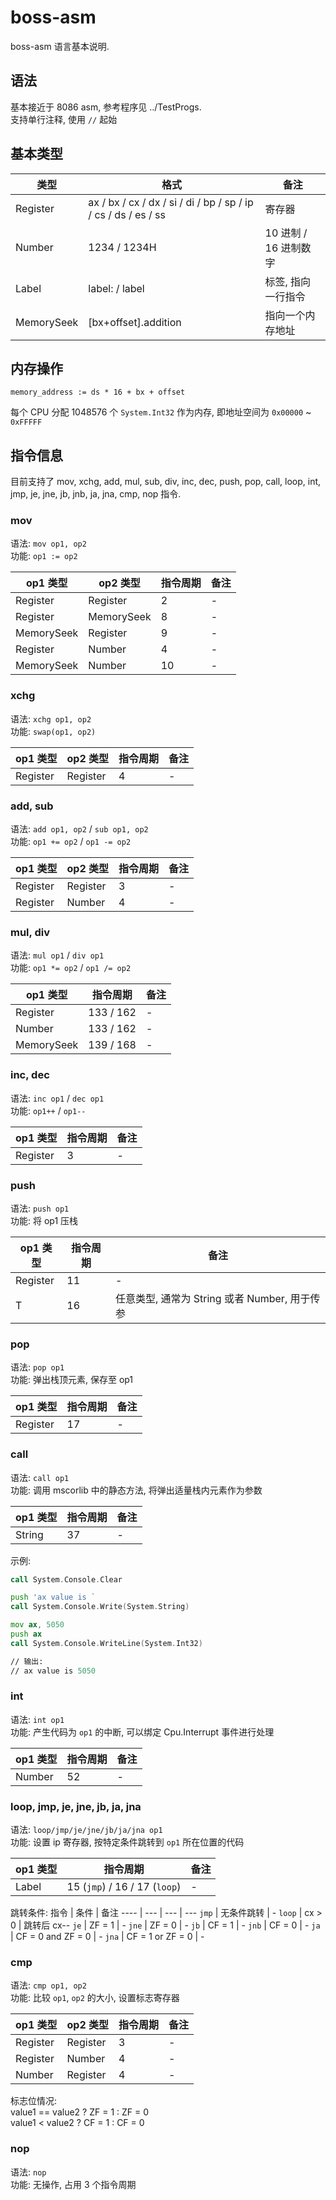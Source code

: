 # boss-asm
boss-asm 语言基本说明.

## 语法
基本接近于 8086 asm, 参考程序见 ../TestProgs.  
支持单行注释, 使用 `//` 起始

## 基本类型
类型 | 格式 | 备注 
---- | --- | ---
Register | ax / bx / cx / dx / si / di / bp / sp / ip / cs / ds / es / ss | 寄存器
Number | 1234 / 1234H | 10 进制 / 16 进制数字
Label | label: / label | 标签, 指向一行指令
MemorySeek | [bx+offset].addition | 指向一个内存地址

## 内存操作
`memory_address := ds * 16 + bx + offset`

每个 CPU 分配 1048576 个 `System.Int32` 作为内存, 即地址空间为 `0x00000` ~ `0xFFFFF`

## 指令信息
目前支持了 mov, xchg, add, mul, sub, div, inc, dec, push, pop, call, loop, int, jmp, je, jne, jb, jnb, ja, jna, cmp, nop 指令.

### mov
语法: `mov op1, op2`  
功能: `op1 := op2`

op1 类型 | op2 类型 | 指令周期 | 备注 
---- | --- | --- | --- 
Register | Register | 2 | -
Register | MemorySeek | 8 | -
MemorySeek | Register | 9 | -
Register | Number | 4 | -
MemorySeek | Number | 10 | -

### xchg
语法: `xchg op1, op2`   
功能: `swap(op1, op2)`

op1 类型 | op2 类型 | 指令周期 | 备注 
---- | --- | --- | --- 
Register | Register | 4 | -

### add, sub
语法: `add op1, op2` / `sub op1, op2`  
功能: `op1 += op2` / `op1 -= op2`

op1 类型 | op2 类型 | 指令周期 | 备注 
---- | --- | --- | --- 
Register | Register | 3 | -
Register | Number | 4 | -

### mul, div
语法: `mul op1` / `div op1`  
功能: `op1 *= op2` / `op1 /= op2`

op1 类型 | 指令周期 | 备注 
---- | --- | --- 
Register | 133 / 162 | -
Number | 133 / 162 | -
MemorySeek | 139 / 168 | -

### inc, dec
语法: `inc op1` / `dec op1`  
功能: `op1++` / `op1--`

op1 类型 | 指令周期 | 备注 
---- | --- | --- 
Register | 3 | -

### push
语法: `push op1`  
功能: 将 op1 压栈

op1 类型 | 指令周期 | 备注 
---- | --- | --- 
Register | 11 | -
T | 16 | 任意类型, 通常为 String 或者 Number, 用于传参

### pop
语法: `pop op1`  
功能: 弹出栈顶元素, 保存至 op1

op1 类型 | 指令周期 | 备注 
---- | --- | --- 
Register | 17 | -

### call
语法: `call op1`  
功能: 调用 mscorlib 中的静态方法, 将弹出适量栈内元素作为参数

op1 类型 |  指令周期 | 备注 
---- | --- | --- 
String | 37 | -

示例:
```asm
call System.Console.Clear

push 'ax value is `
call System.Console.Write(System.String)

mov ax, 5050
push ax
call System.Console.WriteLine(System.Int32)

// 输出:
// ax value is 5050
```
### int
语法: `int op1`  
功能: 产生代码为 `op1` 的中断, 可以绑定 Cpu.Interrupt 事件进行处理

op1 类型 | 指令周期 | 备注 
---- | --- | --- 
Number | 52 | -

### loop, jmp, je, jne, jb, ja, jna
语法: `loop/jmp/je/jne/jb/ja/jna op1`  
功能: 设置 ip 寄存器, 按特定条件跳转到 `op1` 所在位置的代码

op1 类型 | 指令周期 | 备注 
---- | --- | --- 
Label | 15 (`jmp`) / 16 / 17 (`loop`) | -

跳转条件:
指令 | 条件 | 备注 
---- | --- | --- | --- 
`jmp` | 无条件跳转 | -
`loop` | cx > 0 | 跳转后 cx--
`je` | ZF = 1 | -
`jne` | ZF = 0 | -
`jb` | CF = 1 | -
`jnb` | CF = 0 | -
`ja` | CF = 0 and ZF = 0 | -
`jna` | CF = 1 or ZF = 0 | -

### cmp
语法: `cmp op1, op2`  
功能: 比较 `op1`, `op2` 的大小, 设置标志寄存器

op1 类型 | op2 类型 | 指令周期 | 备注 
---- | --- | --- | --- 
Register | Register | 3 | -
Register | Number | 4 | -
Number | Register | 4 | -

标志位情况:  
value1 == value2 ? ZF = 1 : ZF = 0  
value1 < value2 ? CF = 1 : CF = 0  

### nop
语法: `nop`  
功能: 无操作, 占用 3 个指令周期